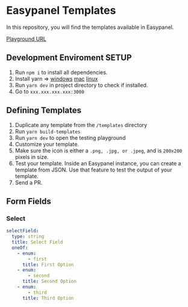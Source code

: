 # Easypanel Templates

In this repository, you will find the templates available in Easypanel.

[Playground URL](https://easypanel-templates.netlify.app/)

## Development Enviroment SETUP

1. Run `npm i` to install all dependencies.
2. Install yarn => [windows](https://github.com/yarnpkg/yarn/releases/download/v1.22.4/yarn-1.22.4.msi) [mac](https://tecadmin.net/install-yarn-macos) [linux](https://classic.yarnpkg.com/lang/en/docs/install/)
3. Run `yarn dev` in project directory to check if installed.
4. Go to `xxx.xxx.xxx.xxx:3000`

## Defining Templates

1. Duplicate any template from the `/templates` directory
2. Run `yarn build-templates`
3. Run `yarn dev` to open the testing playground
4. Customize your template. 
5. Make sure the icon is either a `.png, .jpg, or .jpeg`, and is `200x200` pixels in size.
6. Test your template. Inside an Easypanel instance, you can create a template from JSON. Use that feature to test the output of your template.
7. Send a PR.

## Form Fields

### Select

```yaml
selectField:
  type: string
  title: Select Field
  oneOf:
    - enum:
        - first
      title: First Option
    - enum:
        - second
      title: Second Option
    - enum:
        - third
      title: Third Option
```
